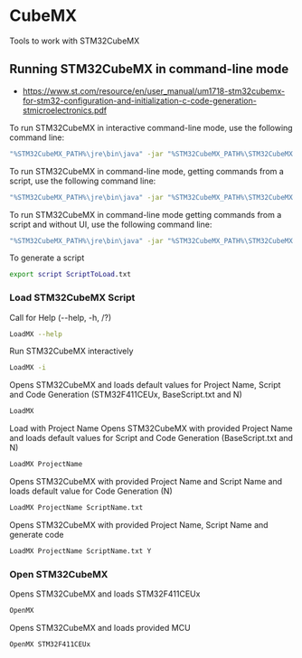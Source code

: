 # CubeMX
Tools to work with STM32CubeMX

## Running STM32CubeMX in command-line mode
- https://www.st.com/resource/en/user_manual/um1718-stm32cubemx-for-stm32-configuration-and-initialization-c-code-generation-stmicroelectronics.pdf

To run STM32CubeMX in interactive command-line mode, use the following command line:
```bash
"%STM32CubeMX_PATH%\jre\bin\java" -jar "%STM32CubeMX_PATH%\STM32CubeMX.exe" -i
```

To run STM32CubeMX in command-line mode, getting commands from a script, use the following command line:
```bash
"%STM32CubeMX_PATH%\jre\bin\java" -jar "%STM32CubeMX_PATH%\STM32CubeMX.exe" -s ScriptToLoad.txt
```

To run STM32CubeMX in command-line mode getting commands from a script and without UI, use the following command line:
```bash
"%STM32CubeMX_PATH%\jre\bin\java" -jar "%STM32CubeMX_PATH%\STM32CubeMX.exe" -q ScriptToLoad.txt
```

To generate a script
```bash
export script ScriptToLoad.txt
```

### Load STM32CubeMX Script

Call for Help (--help, -h, /?)
```bash
LoadMX --help
```
Run STM32CubeMX interactively
```bash
LoadMX -i
```
Opens STM32CubeMX and loads default values for Project Name, Script and Code Generation (STM32F411CEUx, BaseScript.txt and N)
```bash
LoadMX
```
Load with Project Name
Opens STM32CubeMX with provided Project Name and loads default values for Script and Code Generation (BaseScript.txt and N)
```bash
LoadMX ProjectName
```
Opens STM32CubeMX with provided Project Name and Script Name and loads default value for Code Generation (N)
```bash
LoadMX ProjectName ScriptName.txt
```
Opens STM32CubeMX with provided Project Name, Script Name and generate code
```bash
LoadMX ProjectName ScriptName.txt Y
``` 

### Open STM32CubeMX
Opens STM32CubeMX and loads STM32F411CEUx
```bash
OpenMX
```
Opens STM32CubeMX and loads provided MCU
```bash
OpenMX STM32F411CEUx
```
